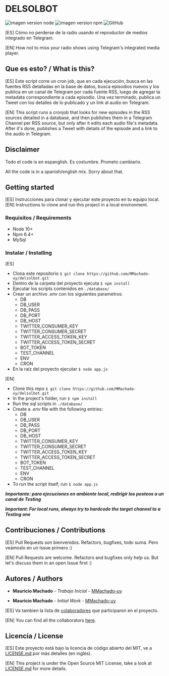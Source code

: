 # DELSOLBOT

![imagen version node](https://img.shields.io/badge/node-v10.10.0-green.svg "Nodejs")
![imagen version npm](https://img.shields.io/badge/npm-v6.4.1-green.svg "npm")
![GitHub](https://img.shields.io/github/license/mashape/apistatus.svg)

[ES]
Cómo no perderse de la radio usando el reproductor de medios integrado en Telegram.

[EN]
How not to miss your radio shows using Telegram's integrated media player.

## Que es esto? / What is this?

[ES]
Este script corre un cron job, que en cada ejecución, busca en las fuentes RSS detalladas en la base de datos, busca episodios nuevos y los publica en un canal de Telegram por cada fuente RSS, luego de agregar la metadata correspondiente a cada episodio. Una vez terminado, publica un Tweet con los detalles de lo publicado y un link al audio en Telegram.

[EN]
This script runs a cronjob that looks for new episodes in the RSS sources detailed in a database, and then publishes them in a Telegram Channel per RSS source, but only after it edits each audio file's metadata. After it's done, publishes a Tweet with details of the episode and a link to the audio in Telegram.

## Disclaimer

Todo el code is en espanglish. Es costumbre. Prometo cambiarlo.

All the code is in a spanish/english mix. Sorry about that.

## Getting started

[ES]
Instrucciones para clonar y ejecutar este proyecto en tu equipo local.
[EN]
Instructions to clone and run this project in a local environment.

### Requisitos / Requirements

- Node 10+
- Npm 6.4+
- MySql

### Instalar / Installing

[ES]

- Clona este repositorio `$ git clone https://github.com/MMachado-uy/delsolbot.git`
- Dentro de la carpeta del proyecto ejecuta `$ npm install`
- Ejecutar los scripts contenidos en `./database/`
- Crear un archivo _.env_ con los siguientes parametros:
  - DB
  - DB_USER
  - DB_PASS
  - DB_PORT
  - DB_HOST
  - TWITTER_CONSUMER_KEY
  - TWITTER_CONSUMER_SECRET
  - TWITTER_ACCESS_TOKEN_KEY
  - TWITTER_ACCESS_TOKEN_SECRET
  - BOT_TOKEN
  - TEST_CHANNEL
  - ENV
  - CRON
- En la raíz del proyecto ejecutar `$ node app.js`

[EN]

- Clone this repo `$ git clone https://github.com/MMachado-uy/delsolbot.git`
- In the project's folder, run `$ npm install`
- Run the sql scripts in `./database/`
- Create a _.env_ file with the following entries:
  - DB
  - DB_USER
  - DB_PASS
  - DB_PORT
  - DB_HOST
  - TWITTER_CONSUMER_KEY
  - TWITTER_CONSUMER_SECRET
  - TWITTER_ACCESS_TOKEN_KEY
  - TWITTER_ACCESS_TOKEN_SECRET
  - BOT_TOKEN
  - TEST_CHANNEL
  - ENV
  - CRON
- To run the script itself, run `$ node app.js`

***Importante: para ejecuciones en ambiente local, redirigir los posteos a un canal de Testing***

***Important: For local runs, always try to hardcode the target channel to a Testing one***

## Contribuciones / Contributions

[ES]
Pull Requests son bienvenidos.
Refactors, bugfixes, todo suma. Pero veámoslo en un Issue primero :)

[EN]
Pull Requests are welcome.
Refactors and bugfixes only help us. But let's discuss them in an open Issue first :)

## Autores / Authors

- **Mauricio Machado** - *Trabajo Inicial* - [MMachado-uy](https://github.com/MMachado-uy)

- **Mauricio Machado** - *Initial Work* - [MMachado-uy](https://github.com/MMachado-uy)

[ES]
Va tambien la lista de [colaboradores](https://github.com/MMachado-uy/delsolbot/graphs/contributors) que participaron en el proyecto.

[EN]
You can find all the collaborators [here](https://github.com/MMachado-uy/delsolbot/graphs/contributors).

## Licencia / License

[ES]
Este proyecto está bajo la licencia de código abierto del MIT, ve a  [LICENSE.md](LICENSE.md) por más detalles (en inglés).

[EN]
This project is under the Open Source MIT License, take a look at [LICENSE.md](LICENSE.md) for more details.
